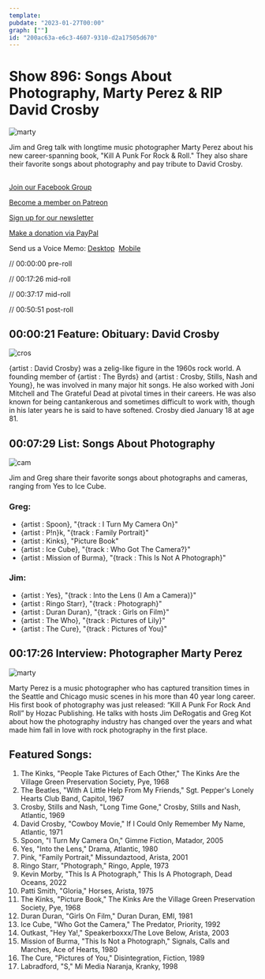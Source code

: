 ```yaml
---
template: 
pubdate: "2023-01-27T00:00"
graph: [""]
id: "200ac63a-e6c3-4607-9310-d2a17505d670"
---
```






# Show 896: Songs About Photography, Marty Perez & RIP David Crosby

![marty](https://static.soundopinions.org/images/2023/punk.jpeg)

Jim and Greg talk with longtime music photographer Marty Perez about his new career-spanning book, "Kill A Punk For Rock & Roll." They also share their favorite songs about photography and pay tribute to David Crosby.



## 

[Join our Facebook Group](https://bit.ly/3sivr9T)

[Become a member on Patreon](https://bit.ly/3slWZvc)

[Sign up for our newsletter](https://bit.ly/3eEvRnG)

[Make a donation via PayPal](https://bit.ly/3dmt9lU)

Send us a Voice Memo: [Desktop](bit.ly/2RyD5Ah)  [Mobile](sayhi.chat/soundops)

// 00:00:00 pre-roll

// 00:17:26 mid-roll

// 00:37:17 mid-roll

// 00:50:51 post-roll



## 00:00:21 Feature: Obituary: David Crosby

![cros](https://static.soundopinions.org/images/2023/crosby.webp)

{artist : David Crosby} was a zelig-like figure in the 1960s rock world. A founding member of {artist : The Byrds} and {artist : Crosby, Stills, Nash and Young}, he was involved in many major hit songs. He also worked with Joni Mitchell and The Grateful Dead at pivotal times in their careers. He was also known for being cantankerous and sometimes difficult to work with, though in his later years he is said to have softened. Crosby died January 18 at age 81.



## 00:07:29 List: Songs About Photography

![cam](https://static.soundopinions.org/images/2023/camera.png)

Jim and Greg share their favorite songs about photographs and cameras, ranging from Yes to Ice Cube.


### Greg:

- {artist : Spoon}, "{track : I Turn My Camera On}"
- {artist : P!n}k, "{track : Family Portrait}"
- {artist : Kinks}, "Picture Book"
- {artist : Ice Cube}, "{track : Who Got The Camera?}"
- {artist : Mission of Burma}, "{track : This Is Not A Photograph}"


### Jim:

- {artist : Yes}, "{track : Into the Lens (I Am a Camera)}"
- {artist : Ringo Starr}, "{track : Photograph}"
- {artist : Duran Duran}, "{track : Girls on Film}"
- {artist : The Who}, "{track : Pictures of Lily}"
- {artist : The Cure}, "{track : Pictures of You}"



## 00:17:26 Interview: Photographer Marty Perez

![marty](https://static.soundopinions.org/images/2023/punk.jpeg)

Marty Perez is a music photographer who has captured transition times in the Seattle and Chicago music scenes in his more than 40 year long career. His first book of photography was just released: “Kill A Punk For Rock And Roll” by Hozac Publishing. He talks with hosts Jim DeRogatis and Greg Kot about how the photography industry has changed over the years and what made him fall in love with rock photography in the first place.



## Featured Songs:

1. The Kinks, "People Take Pictures of Each Other," The Kinks Are the Village Green Preservation Society, Pye, 1968
2. The Beatles, "With A Little Help From My Friends," Sgt. Pepper's Lonely Hearts Club Band, Capitol, 1967
3. Crosby, Stills and Nash, "Long Time Gone," Crosby, Stills and Nash, Atlantic, 1969
4. David Crosby, "Cowboy Movie," If I Could Only Remember My Name, Atlantic, 1971
5. Spoon, "I Turn My Camera On," Gimme Fiction, Matador, 2005
6. Yes, "Into the Lens," Drama, Atlantic, 1980
7. Pink, "Family Portrait," Missundaztood, Arista, 2001
8. Ringo Starr, "Photograph," Ringo, Apple, 1973
9. Kevin Morby, "This Is A Photograph," This Is A Photograph, Dead Oceans, 2022
10. Patti Smith, "Gloria," Horses, Arista, 1975
11. The Kinks, "Picture Book," The Kinks Are the Village Green Preservation Society, Pye, 1968
12. Duran Duran, "Girls On Film," Duran Duran, EMI, 1981
13. Ice Cube, "Who Got the Camera," The Predator, Priority, 1992
14. Outkast, "Hey Ya!," Speakerboxxx/The Love Below, Arista, 2003
15. Mission of Burma, "This Is Not a Photograph," Signals, Calls and Marches, Ace of Hearts, 1980
16. The Cure, "Pictures of You," Disintegration, Fiction, 1989
17. Labradford, "S," Mi Media Naranja, Kranky, 1998